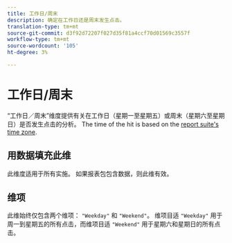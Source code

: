 ```yaml
---
title: 工作日/周末
description: 确定在工作日还是周末发生点击。
translation-type: tm+mt
source-git-commit: d3f92d72207f027d35f81a4ccf70d01569c3557f
workflow-type: tm+mt
source-wordcount: '105'
ht-degree: 3%

---
```



# 工作日/周末

“工作日／周末”维度提供有关在工作日（星期一至星期五）或周末（星期六至星期日）是否发生点击的分析。 The time of the hit is based on the [report suite&#39;s time zone](/help/admin/admin/general-acct-settings-admin.md).

## 用数据填充此维

此维度适用于所有实施。 如果报表包包含数据，则此维有效。

## 维项

此维始终仅包含两个维项： `"Weekday"` 和 `"Weekend"`。 维项目适 `"Weekday"` 用于周一到星期五的所有点击，而维项目适 `"Weekend"` 用于星期六和星期日的所有点击。
